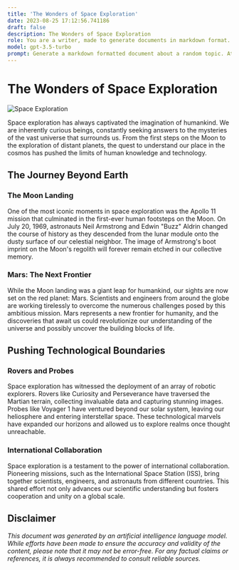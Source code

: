 ```yaml
---
title: 'The Wonders of Space Exploration'
date: 2023-08-25 17:12:56.741186
draft: false
description: The Wonders of Space Exploration
role: You are a writer, made to generate documents in markdown format. It is very important that all of the documents you generate are in valid markdown format.
model: gpt-3.5-turbo
prompt: Generate a markdown formatted document about a random topic. At the bottom, include a disclaimer explaining that the document was generated by you. The first line of the document should be the title. Make sure that the entire document is in proper markdown format, using a mix of various tags to make the document visually appealing.
---
```


# The Wonders of Space Exploration

![Space Exploration](https://www.example.com/images/space_exploration.jpg)

Space exploration has always captivated the imagination of humankind. We are inherently curious beings, constantly seeking answers to the mysteries of the vast universe that surrounds us. From the first steps on the Moon to the exploration of distant planets, the quest to understand our place in the cosmos has pushed the limits of human knowledge and technology.

## The Journey Beyond Earth

### The Moon Landing

One of the most iconic moments in space exploration was the Apollo 11 mission that culminated in the first-ever human footsteps on the Moon. On July 20, 1969, astronauts Neil Armstrong and Edwin "Buzz" Aldrin changed the course of history as they descended from the lunar module onto the dusty surface of our celestial neighbor. The image of Armstrong's boot imprint on the Moon's regolith will forever remain etched in our collective memory.

### Mars: The Next Frontier

While the Moon landing was a giant leap for humankind, our sights are now set on the red planet: Mars. Scientists and engineers from around the globe are working tirelessly to overcome the numerous challenges posed by this ambitious mission. Mars represents a new frontier for humanity, and the discoveries that await us could revolutionize our understanding of the universe and possibly uncover the building blocks of life.

## Pushing Technological Boundaries

### Rovers and Probes

Space exploration has witnessed the deployment of an array of robotic explorers. Rovers like Curiosity and Perseverance have traversed the Martian terrain, collecting invaluable data and capturing stunning images. Probes like Voyager 1 have ventured beyond our solar system, leaving our heliosphere and entering interstellar space. These technological marvels have expanded our horizons and allowed us to explore realms once thought unreachable.

### International Collaboration

Space exploration is a testament to the power of international collaboration. Pioneering missions, such as the International Space Station (ISS), bring together scientists, engineers, and astronauts from different countries. This shared effort not only advances our scientific understanding but fosters cooperation and unity on a global scale.

## Disclaimer

*This document was generated by an artificial intelligence language model. While efforts have been made to ensure the accuracy and validity of the content, please note that it may not be error-free. For any factual claims or references, it is always recommended to consult reliable sources.*